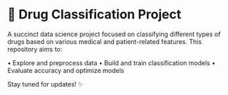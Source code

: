 # 🏥 Drug Classification Project

A succinct data science project focused on classifying different types of drugs based on various medical and patient-related features. This repository aims to:

• Explore and preprocess data
• Build and train classification models
• Evaluate accuracy and optimize models

Stay tuned for updates! ✨
